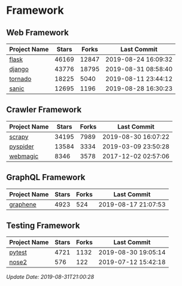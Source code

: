 # Framework

## Web Framework

| Project Name | Stars | Forks | Last Commit |
| ------------ | ----- | ----- | ----------- |
| [flask](https://github.com/pallets/flask) | 46169 | 12847 | 2019-08-24 16:09:32 |
| [django](https://github.com/django/django) | 43776 | 18795 | 2019-08-31 08:58:40 |
| [tornado](https://github.com/tornadoweb/tornado) | 18225 | 5040 | 2019-08-11 23:44:12 |
| [sanic](https://github.com/huge-success/sanic) | 12695 | 1196 | 2019-08-28 16:30:23 |

## Crawler Framework

| Project Name | Stars | Forks | Last Commit |
| ------------ | ----- | ----- | ----------- |
| [scrapy](https://github.com/scrapy/scrapy) | 34195 | 7989 | 2019-08-30 16:07:22 |
| [pyspider](https://github.com/binux/pyspider) | 13584 | 3334 | 2019-03-09 23:50:28 |
| [webmagic](https://github.com/code4craft/webmagic) | 8346 | 3578 | 2017-12-02 02:57:06 |

## GraphQL Framework

| Project Name | Stars | Forks | Last Commit |
| ------------ | ----- | ----- | ----------- |
| [graphene](https://github.com/graphql-python/graphene) | 4923 | 524 | 2019-08-17 21:07:53 |

## Testing Framework

| Project Name | Stars | Forks | Last Commit |
| ------------ | ----- | ----- | ----------- |
| [pytest](https://github.com/pytest-dev/pytest) | 4721 | 1132 | 2019-08-30 19:05:14 |
| [nose2](https://github.com/nose-devs/nose2) | 576 | 122 | 2019-07-12 15:42:18 |

*Update Date: 2019-08-31T21:00:28*